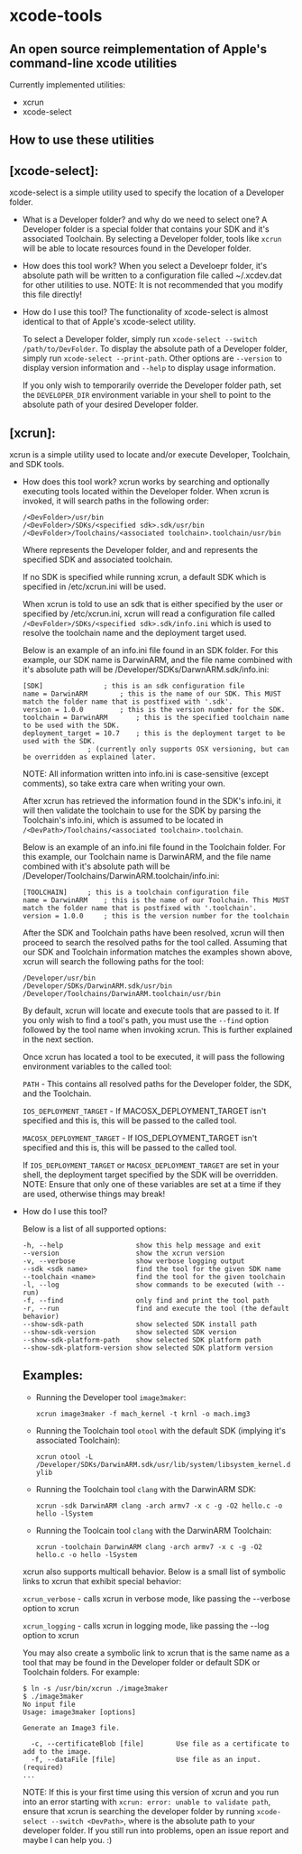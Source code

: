 xcode-tools
===========
An open source reimplementation of Apple's command-line xcode utilities
-----------------------------------------------------------------------

Currently implemented utilities:
* xcrun
* xcode-select

How to use these utilities
--------------------------

[xcode-select]:
---------------

xcode-select is a simple utility used to specify the location of a Developer folder.

* What is a Developer folder? and why do we need to select one?
  A Developer folder is a special folder that contains your SDK and it's associated Toolchain.
  By selecting a Developer folder, tools like ```xcrun``` will be able to locate resources found in the Developer folder.

* How does this tool work?
  When you select a Develoepr folder, it's absolute path will be written to a configuration file called ~/.xcdev.dat for other utilities to use.
  NOTE: It is not recommended that you modify this file directly!

* How do I use this tool?
  The functionality of xcode-select is almost identical to that of Apple's xcode-select utility.

  To select a Developer folder, simply run ```xcode-select --switch /path/to/DevFolder```.
  To display the absolute path of a Developer folder, simply run ```xcode-select --print-path```.
  Other options are ```--version``` to display version information and ```--help``` to display usage information.

  If you only wish to temporarily override the Developer folder path, set the ```DEVELOPER_DIR``` environment variable 
  in your shell to point to the absolute path of your desired Developer folder.

[xcrun]:
--------

xcrun is a simple utility used to locate and/or execute Developer, Toolchain, and SDK tools.

* How does this tool work?
  xcrun works by searching and optionally executing tools located within the Developer folder.
  When xcrun is invoked, it will search paths in the following order:

	```
	/<DevFolder>/usr/bin
	/<DevFolder>/SDKs/<specified sdk>.sdk/usr/bin
	/<DevFolder>/Toolchains/<associated toolchain>.toolchain/usr/bin
	```
	
  Where <DevFolder> represents the Developer folder, and <specified sdk> and <associated toolchain> represents the
  specified SDK and associated toolchain.

  If no SDK is specified while running xcrun, a default SDK which is specified in /etc/xcrun.ini will be used.

  When xcrun is told to use an sdk that is either specified by the user or specified by /etc/xcrun.ini, xcrun will read
  a configuration file called ```/<DevFolder>/SDKs/<specified sdk>.sdk/info.ini``` which is used to resolve the toolchain name and the deployment target used.

  Below is an example of an info.ini file found in an SDK folder. For this example, our SDK name is DarwinARM, and the file name combined with it's
  absolute path will be /Developer/SDKs/DarwnARM.sdk/info.ini:

	```
	[SDK]				; this is an sdk configuration file
	name = DarwinARM		; this is the name of our SDK. This MUST match the folder name that is postfixed with '.sdk'.
	version = 1.0.0			; this is the version number for the SDK.
	toolchain = DarwinARM		; this is the specified toolchain name to be used with the SDK.
	deployment_target = 10.7	; this is the deployment target to be used with the SDK.
					; (currently only supports OSX versioning, but can be overridden as explained later.
	```

  NOTE: All information written into info.ini is case-sensitive (except comments), so take extra care when writing your own.

  After xcrun has retrieved the information found in the SDK's info.ini, it will then validate the toolchain to use for the SDK by
  parsing the Toolchain's info.ini, which is assumed to be located in ```/<DevPath>/Toolchains/<associated toolchain>.toolchain```.

  Below is an example of an info.ini file found in the Toolchain folder. For this example, our Toolchain name is DarwinARM, and the file name combined with it's
  absolute path will be /Developer/Toolchains/DarwinARM.toolchain/info.ini:

	```
	[TOOLCHAIN]		; this is a toolchain configuration file
	name = DarwinARM	; this is the name of our Toolchain. This MUST match the folder name that is postfixed with '.toolchain'.
	version = 1.0.0		; this is the version number for the toolchain
	```

  After the SDK and Toolchain paths have been resolved, xcrun will then proceed to search the resolved paths for the tool called.
  Assuming that our SDK and Toolchain information matches the examples shown above, xcrun will search the following paths for the tool:

	```
  	/Developer/usr/bin
  	/Developer/SDKs/DarwinARM.sdk/usr/bin
  	/Developer/Toolchains/DarwinARM.toolchain/usr/bin
	```

  By default, xcrun will locate and execute tools that are passed to it. If you only wish to find a tool's path, you must use the ```--find```
  option followed by the tool name when invoking xcrun. This is further explained in the next section.

  Once xcrun has located a tool to be executed, it will pass the following environment variables to the called tool:

	```PATH```				- This contains all resolved paths for the Developer folder, the SDK, and the Toolchain.
	
	```IOS_DEPLOYMENT_TARGET```		- If MACOSX_DEPLOYMENT_TARGET isn't specified and this is, this will be passed to the called tool.
	
	```MACOSX_DEPLOYMENT_TARGET```	- If IOS_DEPLOYMENT_TARGET isn't specified and this is, this will be passed to the called tool.

  If ```IOS_DEPLOYMENT_TARGET``` or ```MACOSX_DEPLOYMENT_TARGET``` are set in your shell, the deployment target specified by the SDK will be overridden.
  NOTE: Ensure that only one of these variables are set at a time if they are used, otherwise things may break!

* How do I use this tool?

  Below is a list of all supported options:

  ```
  -h, --help                  show this help message and exit
  --version                   show the xcrun version
  -v, --verbose               show verbose logging output
  --sdk <sdk name>            find the tool for the given SDK name
  --toolchain <name>          find the tool for the given toolchain
  -l, --log                   show commands to be executed (with --run)
  -f, --find                  only find and print the tool path
  -r, --run                   find and execute the tool (the default behavior)
  --show-sdk-path             show selected SDK install path
  --show-sdk-version          show selected SDK version
  --show-sdk-platform-path    show selected SDK platform path
  --show-sdk-platform-version show selected SDK platform version
  ```

  Examples:
  ---------

  * Running the Developer tool ```image3maker```:

	```xcrun image3maker -f mach_kernel -t krnl -o mach.img3```

  * Running the Toolchain tool ```otool``` with the default SDK (implying it's associated Toolchain):

	```xcrun otool -L /Developer/SDKs/DarwinARM.sdk/usr/lib/system/libsystem_kernel.dylib```

  * Running the Toolchain tool ```clang``` with the DarwinARM SDK:

	```xcrun -sdk DarwinARM clang -arch armv7 -x c -g -O2 hello.c -o hello -lSystem```

  * Running the Toolcain tool ```clang``` with the DarwinARM Toolchain:

	```xcrun -toolchain DarwinARM clang -arch armv7 -x c -g -O2 hello.c -o hello -lSystem```

  xcrun also supports multicall behavior. Below is a small list of symbolic links to xcrun that exhibit special behavior:

	```xcrun_verbose```	- calls xcrun in verbose mode, like passing the --verbose option to xcrun

	```xcrun_logging```	- calls xcrun in logging mode, like passing the --log option to xcrun

  You may also create a symbolic link to xcrun that is the same name as a tool that may be found in the Developer folder or default SDK or Toolchain folders.
  For example:

	```
	$ ln -s /usr/bin/xcrun ./image3maker 
	$ ./image3maker
	No input file
	Usage: image3maker [options]

	Generate an Image3 file.

	  -c, --certificateBlob [file]        Use file as a certificate to add to the image.
	  -f, --dataFile [file]               Use file as an input. (required)
	...
	```

  NOTE: If this is your first time using this version of xcrun and you run into an error starting with ```xcrun: error: unable to validate path```,
  ensure that xcrun is searching the developer folder by running ```xcode-select --switch <DevPath>```, where <DevPath> is the absolute path to your
  developer folder. If you still run into problems, open an issue report and maybe I can help you. :)

